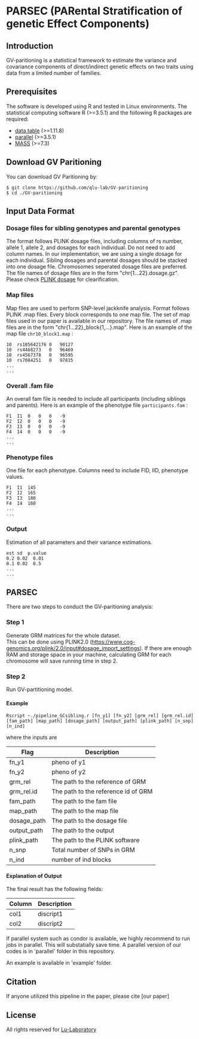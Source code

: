 # PARSEC (PARental Stratification of genetic Effect Components)

## Introduction

GV-paritioning is a statistical framework to estimate the variance and covariance components of direct/indirect genetic effects on two traits using data from a limited number of families.

## Prerequisites

The software is developed using R and tested in Linux environments. The statistical computing software R (>=3.5.1) and the following R packages are required:

* [data.table](https://cran.r-project.org/web/packages/data.table/index.html) (>=1.11.8)
* [parallel](https://stat.ethz.ch/R-manual/R-devel/library/parallel/doc/parallel.pdf) (>=3.5.1)
* [MASS](https://cran.r-project.org/web/packages/MASS/index.html) (>=7.3)

## Download GV Paritioning

You can download GV Paritioning by:

```
$ git clone https://github.com/qlu-lab/GV-paritioning
$ cd ./GV-paritioning
```

## Input Data Format
### Dosage files for sibling genotypes and parental genotypes

The format follows PLINK dosage files, including columns of rs number, allele 1, allele 2, and dosages for each individual. Do not need to add column names. In our implementation, we are using a single dosage for each individual. Sibling dosages and parental dosages should be stacked into one dosage file. Chromosomes seperated dosage files are preferred. The file names of dosage files are in the form "chr{1...22}.dosage.gz". Please check [PLINK dosage](https://zzz.bwh.harvard.edu/plink/dosage.shtml) for clearification.

### Map files

Map files are used to perform SNP-level jackknife analysis. Format follows PLINK .map files. Every block corresponds to one map file. The set of map files used in our paper is available in our repository. The file names of .map files are in the form "chr{1...22}\_block{1,...}.map". Here is an example of the map file `chr10_block1.map` :


```
10	rs185642176	0	90127
10	rs4468273	0	96469
10	rs4567378	0	96595
10	rs7084251	0	97815
...
...
```

### Overall .fam file

An overall fam file is needed to include all participants (including siblings and parents). Here is an example of the phenotype file `participants.fam` :

```
F1	I1	0	0	0	-9
F2	I2	0	0	0	-9
F3	I3	0	0	0	-9
F4	I4	0	0	0	-9
...
...
```

### Phenotype files

One file for each phenotype. Columns need to include FID, IID, phenotype values.

```
F1	I1	145
F2	I2	165
F3	I3	180
F4	I4	160
...
...
```

### Output
Estimation of all parameters and their variance estimations.

```
est sd  p.value
0.2 0.02  0.01
0.1 0.02  0.5
...
...
```

## PARSEC
There are two steps to conduct the GV-paritioning analysis:

### Step 1
Generate GRM matrices for the whole dataset.\
This can be done using PLINK2.0 (https://www.cog-genomics.org/plink/2.0/input#dosage_import_settings). If there are enough RAM and storage space in your machine, calculating GRM for each chromosome will save running time in step 2.

### Step 2
Run GV-partitioning model.

#### Example


```{r}
Rscript ~./pipeline_GCsibling.r [fn_y1] [fn_y2] [grm_rel] [grm_rel.id] [fam_path] [map_path] [dosage_path] [output_path] [plink_path] [n_snp] [n_ind]
```

where the inputs are

| Flag | Description |
|-----|------------------------------------------------------------------------|
| fn_y1      | pheno of y1 |
| fn_y2         | pheno of y2 |
| grm_rel        | The path to the reference of GRM |                                                    
| grm_rel.id     | The path to the reference id of GRM |
| fam_path        | The path to the fam file |
| map_path        | The path to the map file |
| dosage_path        | The path to the dosage file |
| output_path        | The path to the output |
| plink_path        | The path to the PLINK software |
| n_snp        | Total number of SNPs in GRM |
| n_ind        | number of ind blocks |

#### Explanation of Output

The final result has the following fields:

| Column | Description |
|-----|-------------|
| col1 | discript1 |
| col2 | discript2 |


If parallel system such as condor is available, we highly recommend to run jobs in parallel. This will substatially save time. A parallel version of our codes is in 'parallel' folder in this repository.

An example is available in 'example' folder.

## Citation
If anyone utilized this pipeline in the paper, please cite
[our paper]

## License

All rights reserved for [Lu-Laboratory](http://qlu-lab.org/)
